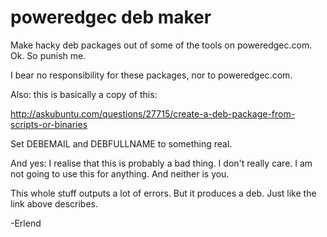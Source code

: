 poweredgec deb maker
====================

Make hacky deb packages out of some of the tools on poweredgec.com.
Ok. So punish me.

I bear no responsibility for these packages, nor to poweredgec.com.

Also: this is basically a copy of this:

  http://askubuntu.com/questions/27715/create-a-deb-package-from-scripts-or-binaries

Set DEBEMAIL and DEBFULLNAME to something real. 

And yes: I realise that this is probably a bad thing. I don't really care.
I am not going to use this for anything. And neither is you.

This whole stuff outputs a lot of errors. But it produces a deb. Just like the
link above describes. 


-Erlend
